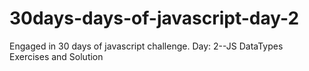 # 30days-days-of-javascript-day-2
Engaged in 30 days of javascript challenge. Day: 2--JS DataTypes Exercises and Solution
